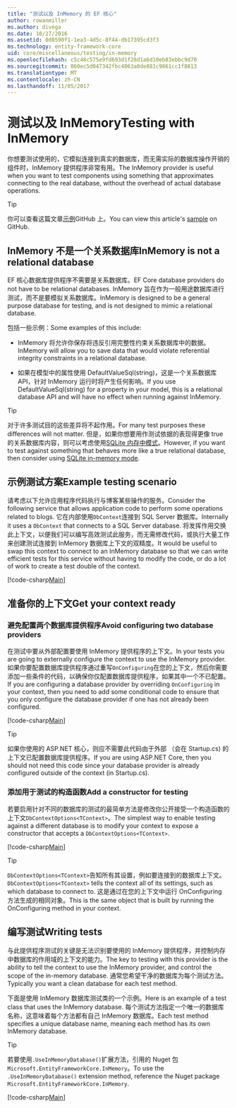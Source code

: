 ```yaml
---
title: "测试以及 InMemory 的 EF 核心"
author: rowanmiller
ms.author: divega
ms.date: 10/27/2016
ms.assetid: 0d0590f1-1ea3-4d5c-8f44-db17395cd3f3
ms.technology: entity-framework-core
uid: core/miscellaneous/testing/in-memory
ms.openlocfilehash: c5c48c575e9fd693d1f28d1a6d10eb83ebbc9d70
ms.sourcegitcommit: 860ec5d047342fbc4063a0de881c9861cc1f8813
ms.translationtype: MT
ms.contentlocale: zh-CN
ms.lasthandoff: 11/05/2017
---
```

# <a name="testing-with-inmemory"></a><span data-ttu-id="92b22-102">测试以及 InMemory</span><span class="sxs-lookup"><span data-stu-id="92b22-102">Testing with InMemory</span></span>

<span data-ttu-id="92b22-103">你想要测试使用的，它模拟连接到真实的数据库，而无需实际的数据库操作开销的组件时，InMemory 提供程序非常有用。</span><span class="sxs-lookup"><span data-stu-id="92b22-103">The InMemory provider is useful when you want to test components using something that approximates connecting to the real database, without the overhead of actual database operations.</span></span>

> [!TIP]  
> <span data-ttu-id="92b22-104">你可以查看这篇文章[示例](https://github.com/aspnet/EntityFramework.Docs/tree/master/samples/core/Miscellaneous/Testing)GitHub 上。</span><span class="sxs-lookup"><span data-stu-id="92b22-104">You can view this article's [sample](https://github.com/aspnet/EntityFramework.Docs/tree/master/samples/core/Miscellaneous/Testing) on GitHub.</span></span>

## <a name="inmemory-is-not-a-relational-database"></a><span data-ttu-id="92b22-105">InMemory 不是一个关系数据库</span><span class="sxs-lookup"><span data-stu-id="92b22-105">InMemory is not a relational database</span></span>

<span data-ttu-id="92b22-106">EF 核心数据库提供程序不需要是关系数据库。</span><span class="sxs-lookup"><span data-stu-id="92b22-106">EF Core database providers do not have to be relational databases.</span></span> <span data-ttu-id="92b22-107">InMemory 旨在作为一般用途数据库进行测试，而不是要模拟关系数据库。</span><span class="sxs-lookup"><span data-stu-id="92b22-107">InMemory is designed to be a general purpose database for testing, and is not designed to mimic a relational database.</span></span>

<span data-ttu-id="92b22-108">包括一些示例：</span><span class="sxs-lookup"><span data-stu-id="92b22-108">Some examples of this include:</span></span>
* <span data-ttu-id="92b22-109">InMemory 将允许你保存将违反引用完整性约束关系数据库中的数据。</span><span class="sxs-lookup"><span data-stu-id="92b22-109">InMemory will allow you to save data that would violate referential integrity constraints in a relational database.</span></span>

* <span data-ttu-id="92b22-110">如果在模型中的属性使用 DefaultValueSql(string)，这是一个关系数据库 API，针对 InMemory 运行时将产生任何影响。</span><span class="sxs-lookup"><span data-stu-id="92b22-110">If you use DefaultValueSql(string) for a property in your model, this is a relational database API and will have no effect when running against InMemory.</span></span>

> [!TIP]  
> <span data-ttu-id="92b22-111">对于许多测试目的这些差异将不起作用。</span><span class="sxs-lookup"><span data-stu-id="92b22-111">For many test purposes these differences will not matter.</span></span> <span data-ttu-id="92b22-112">但是，如果你想要用作测试依据的表现得更像 true 的关系数据库内容，则可以考虑使用[SQLite 内存中模式](sqlite.md)。</span><span class="sxs-lookup"><span data-stu-id="92b22-112">However, if you want to test against something that behaves more like a true relational database, then consider using [SQLite in-memory mode](sqlite.md).</span></span>

## <a name="example-testing-scenario"></a><span data-ttu-id="92b22-113">示例测试方案</span><span class="sxs-lookup"><span data-stu-id="92b22-113">Example testing scenario</span></span>

<span data-ttu-id="92b22-114">请考虑以下允许应用程序代码执行与博客某些操作的服务。</span><span class="sxs-lookup"><span data-stu-id="92b22-114">Consider the following service that allows application code to perform some operations related to blogs.</span></span> <span data-ttu-id="92b22-115">它在内部使用`DbContext`连接到 SQL Server 数据库。</span><span class="sxs-lookup"><span data-stu-id="92b22-115">Internally it uses a `DbContext` that connects to a SQL Server database.</span></span> <span data-ttu-id="92b22-116">将发挥作用交换此上下文，以便我们可以编写高效测试此服务，而无需修改代码，或执行大量工作来创建测试连接到 InMemory 数据库上下文的双精度。</span><span class="sxs-lookup"><span data-stu-id="92b22-116">It would be useful to swap this context to connect to an InMemory database so that we can write efficient tests for this service without having to modify the code, or do a lot of work to create a test double of the context.</span></span>

[!code-csharp[Main](../../../../samples/core/Miscellaneous/Testing/BusinessLogic/BlogService.cs)]

## <a name="get-your-context-ready"></a><span data-ttu-id="92b22-117">准备你的上下文</span><span class="sxs-lookup"><span data-stu-id="92b22-117">Get your context ready</span></span>

### <a name="avoid-configuring-two-database-providers"></a><span data-ttu-id="92b22-118">避免配置两个数据库提供程序</span><span class="sxs-lookup"><span data-stu-id="92b22-118">Avoid configuring two database providers</span></span>

<span data-ttu-id="92b22-119">在测试中要从外部配置要使用 InMemory 提供程序的上下文。</span><span class="sxs-lookup"><span data-stu-id="92b22-119">In your tests you are going to externally configure the context to use the InMemory provider.</span></span> <span data-ttu-id="92b22-120">如果你要配置数据库提供程序通过重写`OnConfiguring`在您的上下文，然后你需要添加一些条件的代码，以确保你仅配置数据库提供程序，如果其中一个不已配置。</span><span class="sxs-lookup"><span data-stu-id="92b22-120">If you are configuring a database provider by overriding `OnConfiguring` in your context, then you need to add some conditional code to ensure that you only configure the database provider if one has not already been configured.</span></span>

[!code-csharp[Main](../../../../samples/core/Miscellaneous/Testing/BusinessLogic/BloggingContext.cs#OnConfiguring)]

> [!TIP]  
> <span data-ttu-id="92b22-121">如果你使用的 ASP.NET 核心，则应不需要此代码由于外部 （会在 Startup.cs) 的上下文已配置数据库提供程序。</span><span class="sxs-lookup"><span data-stu-id="92b22-121">If you are using ASP.NET Core, then you should not need this code since your database provider is already configured outside of the context (in Startup.cs).</span></span>

### <a name="add-a-constructor-for-testing"></a><span data-ttu-id="92b22-122">添加用于测试的构造函数</span><span class="sxs-lookup"><span data-stu-id="92b22-122">Add a constructor for testing</span></span>

<span data-ttu-id="92b22-123">若要启用针对不同的数据库的测试的最简单方法是修改你公开接受一个构造函数的上下文`DbContextOptions<TContext>`。</span><span class="sxs-lookup"><span data-stu-id="92b22-123">The simplest way to enable testing against a different database is to modify your context to expose a constructor that accepts a `DbContextOptions<TContext>`.</span></span>

[!code-csharp[Main](../../../../samples/core/Miscellaneous/Testing/BusinessLogic/BloggingContext.cs#Constructors)]

> [!TIP]  
> <span data-ttu-id="92b22-124">`DbContextOptions<TContext>`告知所有其设置，例如要连接到的数据库上下文。</span><span class="sxs-lookup"><span data-stu-id="92b22-124">`DbContextOptions<TContext>` tells the context all of its settings, such as which database to connect to.</span></span> <span data-ttu-id="92b22-125">这是通过在您的上下文中运行 OnConfiguring 方法生成的相同对象。</span><span class="sxs-lookup"><span data-stu-id="92b22-125">This is the same object that is built by running the OnConfiguring method in your context.</span></span>

## <a name="writing-tests"></a><span data-ttu-id="92b22-126">编写测试</span><span class="sxs-lookup"><span data-stu-id="92b22-126">Writing tests</span></span>

<span data-ttu-id="92b22-127">与此提供程序测试的关键是无法识别要使用的 InMemory 提供程序，并控制内存中数据库的作用域的上下文的能力。</span><span class="sxs-lookup"><span data-stu-id="92b22-127">The key to testing with this provider is the ability to tell the context to use the InMemory provider, and control the scope of the in-memory database.</span></span> <span data-ttu-id="92b22-128">通常您希望干净的数据库为每个测试方法。</span><span class="sxs-lookup"><span data-stu-id="92b22-128">Typically you want a clean database for each test method.</span></span>

<span data-ttu-id="92b22-129">下面是使用 InMemory 数据库测试类的一个示例。</span><span class="sxs-lookup"><span data-stu-id="92b22-129">Here is an example of a test class that uses the InMemory database.</span></span> <span data-ttu-id="92b22-130">每个测试方法指定一个唯一的数据库名称，这意味着每个方法都有自己 InMemory 数据库。</span><span class="sxs-lookup"><span data-stu-id="92b22-130">Each test method specifies a unique database name, meaning each method has its own InMemory database.</span></span>

>[!TIP]
> <span data-ttu-id="92b22-131">若要使用`.UseInMemoryDatabase()`扩展方法，引用的 Nuget 包`Microsoft.EntityFrameworkCore.InMemory`。</span><span class="sxs-lookup"><span data-stu-id="92b22-131">To use the `.UseInMemoryDatabase()` extension method, reference the Nuget package `Microsoft.EntityFrameworkCore.InMemory`.</span></span>

[!code-csharp[Main](../../../../samples/core/Miscellaneous/Testing/TestProject/InMemory/BlogServiceTests.cs)]
